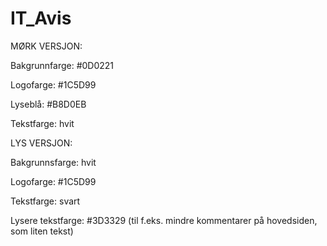 # IT_Avis

MØRK VERSJON: 

Bakgrunnfarge: #0D0221 

Logofarge: #1C5D99

Lyseblå: #B8D0EB 

Tekstfarge: hvit 


LYS VERSJON: 

Bakgrunnsfarge: hvit

Logofarge: #1C5D99

Tekstfarge: svart 

Lysere tekstfarge: #3D3329
(til f.eks. mindre kommentarer på hovedsiden, som liten tekst)





